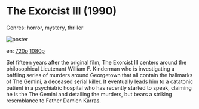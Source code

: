 # The Exorcist III (1990)

Genres: horror, mystery, thriller

![poster](http://image.tmdb.org/t/p/w500/xU1mJq4AihDXAhEmdOmCgPCy1li.jpg)

en:
  [720p](magnet:?xt=urn:btih:D97B4C1FB4D951705CB23F57B757FA0E5C11F02C&tr=udp://glotorrents.pw:6969/announce&tr=udp://tracker.opentrackr.org:1337/announce&tr=udp://torrent.gresille.org:80/announce&tr=udp://tracker.openbittorrent.com:80&tr=udp://tracker.coppersurfer.tk:6969&tr=udp://tracker.leechers-paradise.org:6969&tr=udp://p4p.arenabg.ch:1337&tr=udp://tracker.internetwarriors.net:1337)
  [1080p](magnet:?xt=urn:btih:C8910EC502C360B8928A89326B993EFCBF76C13A&tr=udp://glotorrents.pw:6969/announce&tr=udp://tracker.opentrackr.org:1337/announce&tr=udp://torrent.gresille.org:80/announce&tr=udp://tracker.openbittorrent.com:80&tr=udp://tracker.coppersurfer.tk:6969&tr=udp://tracker.leechers-paradise.org:6969&tr=udp://p4p.arenabg.ch:1337&tr=udp://tracker.internetwarriors.net:1337)
  


Set fifteen years after the original film, The Exorcist III centers around the philosophical Lieutenant William F. Kinderman who is investigating a baffling series of murders around Georgetown that all contain the hallmarks of The Gemini, a deceased serial killer. It eventually leads him to a catatonic patient in a psychiatric hospital who has recently started to speak, claiming he is the The Gemini and detailing the murders, but bears a striking resemblance to Father Damien Karras.